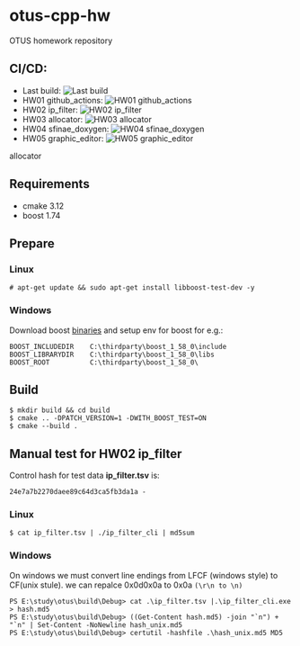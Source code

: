 # otus-cpp-hw
OTUS homework repository 

## CI/CD:
- Last build: ![Last build](https://github.com/neverhoodanx/otus-cpp-hw/actions/workflows/release.yml/badge.svg)
- HW01 github_actions: ![HW01 github_actions](https://github.com/neverhoodanx/otus-cpp-hw/actions/workflows/release.yml/badge.svg?branch=feature/github_actions)
- HW02 ip_filter: ![HW02 ip_filter](https://github.com/neverhoodanx/otus-cpp-hw/actions/workflows/release.yml/badge.svg?branch=release/ip-filter)
- HW03 allocator: ![HW03 allocator](https://github.com/neverhoodanx/otus-cpp-hw/actions/workflows/release.yml/badge.svg?branch=release/allocator)
- HW04 sfinae_doxygen: ![HW04 sfinae_doxygen](https://github.com/neverhoodanx/otus-cpp-hw/actions/workflows/release.yml/badge.svg?branch=release/sfinae_doxygen)
- HW05 graphic_editor: ![HW05 graphic_editor](https://github.com/neverhoodanx/otus-cpp-hw/actions/workflows/release.yml/badge.svg?branch=release/graphic-editor)

allocator
## Requirements
 - cmake 3.12
 - boost 1.74

## Prepare
### Linux
```shell script
# apt-get update && sudo apt-get install libboost-test-dev -y
```

### Windows
Download boost [binaries](https://sourceforge.net/projects/boost/files/boost-binaries/) and setup env for boost for e.g.:
```shell script
BOOST_INCLUDEDIR    C:\thirdparty\boost_1_58_0\include
BOOST_LIBRARYDIR    C:\thirdparty\boost_1_58_0\libs
BOOST_ROOT          C:\thirdparty\boost_1_58_0\
```

## Build 
```shell script
$ mkdir build && cd build
$ cmake .. -DPATCH_VERSION=1 -DWITH_BOOST_TEST=ON
$ cmake --build .
```

## Manual test for HW02 ip_filter
Control hash for test data **ip_filter.tsv** is:
```shell script
24e7a7b2270daee89c64d3ca5fb3da1a -
```

### Linux
```shell script
$ cat ip_filter.tsv | ./ip_filter_cli | md5sum
```

### Windows
On windows we must convert line endings from LFCF (windows style) to CF(unix stule). we can repalce 0x0d0x0a to 0x0a `(\r\n to \n)` 
```shell script
PS E:\study\otus\build\Debug> cat .\ip_filter.tsv |.\ip_filter_cli.exe > hash.md5
PS E:\study\otus\build\Debug> ((Get-Content hash.md5) -join "`n") + "`n" | Set-Content -NoNewline hash_unix.md5
PS E:\study\otus\build\Debug> certutil -hashfile .\hash_unix.md5 MD5
```
